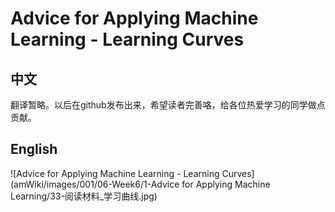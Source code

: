# Advice for Applying Machine Learning - Learning Curves
## 中文
翻译暂略。以后在github发布出来，希望读者完善咯，给各位热爱学习的同学做点贡献。
## English
![Advice for Applying Machine Learning - Learning Curves](amWiki/images/001/06-Week6/1-Advice for Applying Machine Learning/33-阅读材料_学习曲线.jpg)
